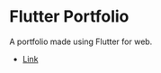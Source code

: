 # Flutter Portfolio

A portfolio made using Flutter for web.
- [Link](https://portfolio-shresthkapoor7.web.app/#/)



